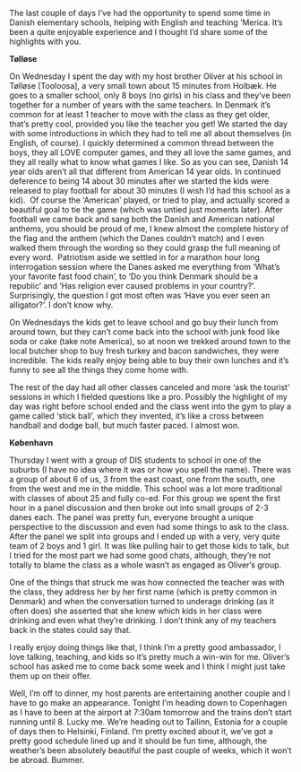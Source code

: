 The last couple of days I&#8217;ve had the opportunity to spend some time in Danish elementary schools, helping with English and teaching &#8216;Merica. It&#8217;s been a quite enjoyable experience and I thought I&#8217;d share some of the highlights with you.

**Tølløse**

On Wednesday I spent the day with my host brother Oliver at his school in Tølløse [Tooloosa], a very small town about 15 minutes from Holbæk. He goes to a smaller school, only 8 boys (no girls) in his class and they&#8217;ve been together for a number of years with the same teachers. In Denmark it&#8217;s common for at least 1 teacher to move with the class as they get older, that&#8217;s pretty cool, provided you like the teacher you get! We started the day with some introductions in which they had to tell me all about themselves (in English, of course). I quickly determined a common thread between the boys, they all LOVE computer games, and they all love the same games, and they all really what to know what games I like. So as you can see, Danish 14 year olds aren&#8217;t all that different from American 14 year olds. In continued deference to being 14 about 30 minutes after we started the kids were released to play football for about 30 minutes (I wish I&#8217;d had this school as a kid).  Of course the &#8216;American&#8217; played, or tried to play, and actually scored a beautiful goal to tie the game (which was untied just moments later). After football we came back and sang both the Danish and American national anthems, you should be proud of me, I knew almost the complete history of the flag and the anthem (which the Danes couldn&#8217;t match) and I even walked them through the wording so they could grasp the full meaning of every word.  Patriotism aside we settled in for a marathon hour long interrogation session where the Danes asked me everything from &#8216;What&#8217;s your favorite fast food chain&#8217;, to &#8216;Do you think Denmark should be a republic&#8217; and &#8216;Has religion ever caused problems in your country?&#8217;. Surprisingly, the question I got most often was &#8216;Have you ever seen an alligator?&#8217;. I don&#8217;t know why.

On Wednesdays the kids get to leave school and go buy their lunch from around town, but they can&#8217;t come back into the school with junk food like soda or cake (take note America), so at noon we trekked around town to the local butcher shop to buy fresh turkey and bacon sandwiches, they were incredible. The kids really enjoy being able to buy their own lunches and it&#8217;s funny to see all the things they come home with.

The rest of the day had all other classes canceled and more &#8216;ask the tourist&#8217; sessions in which I fielded questions like a pro. Possibly the highlight of my day was right before school ended and the class went into the gym to play a game called &#8216;stick ball&#8217;, which they invented, it&#8217;s like a cross between handball and dodge ball, but much faster paced. I almost won.

**København**

Thursday I went with a group of DIS students to school in one of the suburbs (I have no idea where it was or how you spell the name). There was a group of about 6 of us, 3 from the east coast, one from the south, one from the west and me in the middle. This school was a lot more traditional with classes of about 25 and fully co-ed. For this group we spent the first hour in a panel discussion and then broke out into small groups of 2-3 danes each. The panel was pretty fun, everyone brought a unique perspective to the discussion and even had some things to ask to the class. After the panel we split into groups and I ended up with a very, very quite team of 2 boys and 1 girl. It was like pulling hair to get those kids to talk, but I tried for the most part we had some good chats, although, they&#8217;re not totally to blame the class as a whole wasn&#8217;t as engaged as Oliver&#8217;s group.

One of the things that struck me was how connected the teacher was with the class, they address her by her first name (which is pretty common in Denmark) and when the conversation turned to underage drinking (as it often does) she asserted that she knew which kids in her class were drinking and even what they&#8217;re drinking. I don&#8217;t think any of my teachers back in the states could say that.

I really enjoy doing things like that, I think I&#8217;m a pretty good ambassador, I love talking, teaching, and kids so it&#8217;s pretty much a win-win for me. Oliver&#8217;s school has asked me to come back some week and I think I might just take them up on their offer.



Well, I&#8217;m off to dinner, my host parents are entertaining another couple and I have to go make an appearance. Tonight I&#8217;m heading down to Copenhagen as I have to been at the airport at 7:30am tomorrow and the trains don&#8217;t start running until 8. Lucky me. We&#8217;re heading out to Tallinn, Estonia for a couple of days then to Helsinki, Finland. I&#8217;m pretty excited about it, we&#8217;ve got a pretty good schedule lined up and it should be fun time, although, the weather&#8217;s been absolutely beautiful the past couple of weeks, which it won&#8217;t be abroad. Bummer.